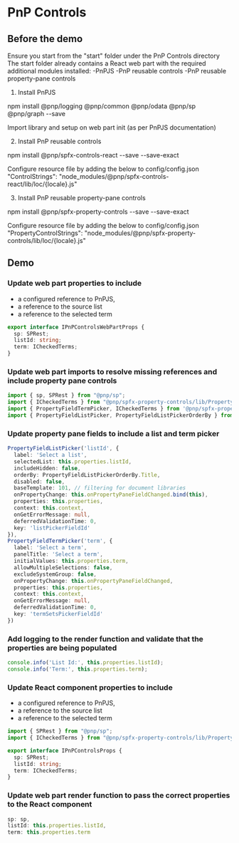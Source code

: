 # PnP Controls

## Before the demo

Ensure you start from the "start" folder under the PnP Controls directory
The start folder already contains a React web part with the required additional modules installed:
-PnPJS
-PnP reusable controls
-PnP reusable property-pane controls

1. Install PnPJS

npm install @pnp/logging @pnp/common @pnp/odata @pnp/sp @pnp/graph --save

Import library and setup on web part init (as per PnPJS documentation)

2. Install PnP reusable controls

npm install @pnp/spfx-controls-react --save --save-exact

Configure resource file by adding the below to config/config.json
"ControlStrings": "node_modules/@pnp/spfx-controls-react/lib/loc/{locale}.js"

3. Install PnP reusable property-pane controls

npm install @pnp/spfx-property-controls --save --save-exact

Configure resource file by adding the below to config/config.json
"PropertyControlStrings": "node_modules/@pnp/spfx-property-controls/lib/loc/{locale}.js"

## Demo

### Update web part properties to include

* a configured reference to PnPJS,
* a reference to the source list
* a reference to the selected term

```TypeScript
export interface IPnPControlsWebPartProps {
  sp: SPRest;
  listId: string;
  term: ICheckedTerms;
}
```

### Update web part imports to resolve missing references and include property pane controls

```TypeScript
import { sp, SPRest } from "@pnp/sp";
import { ICheckedTerms } from "@pnp/spfx-property-controls/lib/PropertyFieldTermPicker";
import { PropertyFieldTermPicker, ICheckedTerms } from '@pnp/spfx-property-controls/lib/PropertyFieldTermPicker';
import { PropertyFieldListPicker, PropertyFieldListPickerOrderBy } from '@pnp/spfx-property-controls/lib/PropertyFieldListPicker';
```

### Update property pane fields to include a list and term picker

```TypeScript
PropertyFieldListPicker('listId', {
  label: 'Select a list',
  selectedList: this.properties.listId,
  includeHidden: false,
  orderBy: PropertyFieldListPickerOrderBy.Title,
  disabled: false,
  baseTemplate: 101, // filtering for document libraries
  onPropertyChange: this.onPropertyPaneFieldChanged.bind(this),
  properties: this.properties,
  context: this.context,
  onGetErrorMessage: null,
  deferredValidationTime: 0,
  key: 'listPickerFieldId'
}),
PropertyFieldTermPicker('term', {
  label: 'Select a term',
  panelTitle: 'Select a term',
  initialValues: this.properties.term,
  allowMultipleSelections: false,
  excludeSystemGroup: false,
  onPropertyChange: this.onPropertyPaneFieldChanged,
  properties: this.properties,
  context: this.context,
  onGetErrorMessage: null,
  deferredValidationTime: 0,
  key: 'termSetsPickerFieldId'
})
```

### Add logging to the render function and validate that the properties are being populated
```TypeScript
console.info('List Id:', this.properties.listId);
console.info('Term:', this.properties.term);
```

### Update React component properties to include

* a configured reference to PnPJS,
* a reference to the source list
* a reference to the selected term

```TypeScript
import { SPRest } from "@pnp/sp";
import { ICheckedTerms } from "@pnp/spfx-property-controls/lib/PropertyFieldTermPicker";

export interface IPnPControlsProps {
  sp: SPRest;
  listId: string;
  term: ICheckedTerms;
}
```

### Update web part render function to pass the correct properties to the React component

```TypeScript
sp: sp,
listId: this.properties.listId,
term: this.properties.term
```
